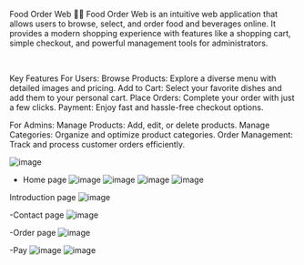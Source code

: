  Food Order Web 🍔🍹
Food Order Web is an intuitive web application that allows users to browse, select, and order food and beverages online. It provides a modern shopping experience with features like a shopping cart, simple checkout, and powerful management tools for administrators.

<br>

Key Features
  For Users:
    Browse Products: Explore a diverse menu with detailed images and pricing.
    Add to Cart: Select your favorite dishes and add them to your personal cart.
    Place Orders: Complete your order with just a few clicks.
    Payment: Enjoy fast and hassle-free checkout options.

  For Admins:
    Manage Products: Add, edit, or delete products.
    Manage Categories: Organize and optimize product categories.
    Order Management: Track and process customer orders efficiently.

![image](https://github.com/user-attachments/assets/6c7d92fe-1233-4f26-8266-1254c51df0e2)

- Home page
![image](https://github.com/user-attachments/assets/e92cdc99-8662-4324-b7e1-0c813f802c83)
![image](https://github.com/user-attachments/assets/2dad6bf7-e2ff-4d93-a709-4fddf1d3431d)
![image](https://github.com/user-attachments/assets/8acfa250-c2e0-4afd-b4d9-5edb2a8ca1ab)
![image](https://github.com/user-attachments/assets/5354f6d4-5777-4a5c-aaff-f7e050952008)

Introduction page
![image](https://github.com/user-attachments/assets/d4517846-bec7-413a-b47c-b11fac1936b3)

-Contact page
![image](https://github.com/user-attachments/assets/97bcb0c3-72c1-458b-a17c-a921733b479b)

-Order page
![image](https://github.com/user-attachments/assets/61b623a0-d653-48e8-b188-0748e1ca1079)

-Pay
![image](https://github.com/user-attachments/assets/b266f59f-c1cc-4b35-8569-932fe1858f2d)
![image](https://github.com/user-attachments/assets/d57182ec-101d-4550-a7a0-1878248af570)

